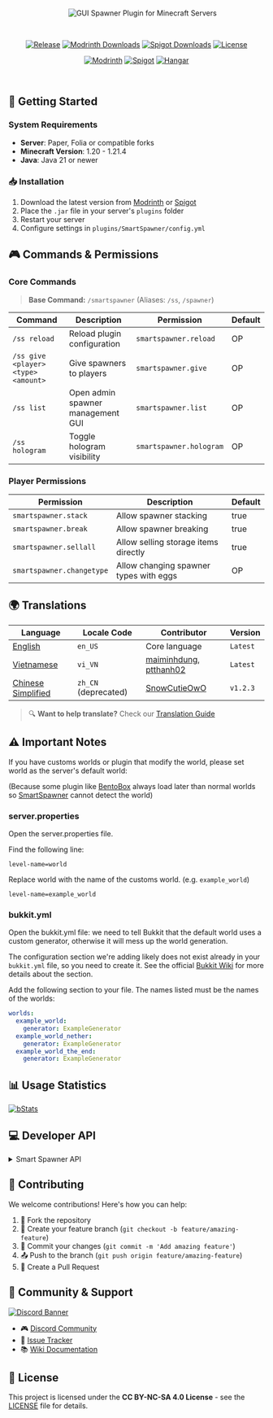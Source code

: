 <div align="center">
  
<br>
  
&nbsp;&nbsp;&nbsp;&nbsp;&nbsp;&nbsp;<img src="https://github.com/user-attachments/assets/05e5f050-b661-40ed-a400-bcb7eea07430" alt="GUI Spawner Plugin for Minecraft Servers" />

<br>

[![Release](https://img.shields.io/github/v/release/ptthanh02/Smart-Spawner-Plugin?logo=github&logoColor=white&label=release&labelColor=%230D597F&color=%23116BBF)](https://github.com/ptthanh02/Smart-Spawner-Plugin/releases/latest)
[![Modrinth Downloads](https://img.shields.io/modrinth/dt/smart-spawner-plugin?logo=modrinth&logoColor=white&label=downloads&labelColor=%23139549&color=%2318c25f)](https://modrinth.com/plugin/smart-spawner-plugin)
[![Spigot Downloads](https://img.shields.io/spiget/downloads/120743?logo=spigotmc&logoColor=white&label=spigot%20downloads&labelColor=%23ED8106&color=%23FF994C)](https://www.spigotmc.org/resources/smart-spawner-gui-spawner-plugin%E2%9C%A8-1-21-1-21-3-%EF%B8%8F.120743/)
[![License](https://img.shields.io/badge/license-CC%20BY--NC--SA%204.0-brightgreen.svg)](LICENSE)

[![Modrinth](https://cdn.jsdelivr.net/npm/@intergrav/devins-badges@3/assets/compact/available/modrinth_vector.svg)](https://modrinth.com/plugin/smart-spawner-plugin)
[![Spigot](https://cdn.jsdelivr.net/npm/@intergrav/devins-badges@3/assets/compact/available/spigot_vector.svg)](https://www.spigotmc.org/resources/120743/)
[![Hangar](https://cdn.jsdelivr.net/npm/@intergrav/devins-badges@3/assets/compact/available/hangar_vector.svg)](https://hangar.papermc.io/Nighter/SmartSpawner)

</div>

<br>

## 🚀 Getting Started

### System Requirements

- **Server**: Paper, Folia or compatible forks
- **Minecraft Version**: 1.20 - 1.21.4
- **Java**: Java 21 or newer

### 📥 Installation

1. Download the latest version from [Modrinth](https://modrinth.com/plugin/smart-spawner-plugin) or [Spigot](https://www.spigotmc.org/resources/120743/)
2. Place the `.jar` file in your server's `plugins` folder
3. Restart your server
4. Configure settings in `plugins/SmartSpawner/config.yml`

## 🎮 Commands & Permissions

### Core Commands
> **Base Command:** `/smartspawner` (Aliases: `/ss`, `/spawner`)

| Command | Description                       | Permission | Default |
|---------|-----------------------------------|------------|---------|
| `/ss reload` | Reload plugin configuration       | `smartspawner.reload` | OP |
| `/ss give <player> <type> <amount>` | Give spawners to players          | `smartspawner.give` | OP |
| `/ss list` | Open admin spawner management GUI | `smartspawner.list` | OP |
| `/ss hologram` | Toggle hologram visibility        | `smartspawner.hologram` | OP |

### Player Permissions

| Permission | Description                            | Default |
|------------|----------------------------------------|---------|
| `smartspawner.stack` | Allow spawner stacking                 | true |
| `smartspawner.break` | Allow spawner breaking                 | true |
| `smartspawner.sellall` | Allow selling storage items directly   | true |
| `smartspawner.changetype` | Allow changing spawner types with eggs | OP |

## 🌍 Translations

| Language | Locale Code        | Contributor                                                                              | Version  |
|----------|--------------------|------------------------------------------------------------------------------------------|----------|
| [English](https://github.com/ptthanh02/Smart-Spawner/blob/main/src/main/resources/messages/en_US.yml) | `en_US`            | Core language                                                                            | `Latest` |
| [Vietnamese](https://github.com/ptthanh02/Smart-Spawner/blob/main/src/main/resources/messages/vi_VN.yml) | `vi_VN`| [maiminhdung](https://github.com/maiminhdung), [ptthanh02](https://github.com/ptthanh02) | `Latest` |
| [Chinese Simplified](https://github.com/ptthanh02/Smart-Spawner/blob/main/src/main/resources/messages/zh_CN.yml) | `zh_CN` (deprecated)           | [SnowCutieOwO](https://github.com/SnowCutieOwO)                                          | `v1.2.3` |

> 🔍 **Want to help translate?** Check our [Translation Guide](https://github.com/ptthanh02/Smart-Spawner-Plugin/wiki/Translation-Guide)

## ⚠️ Important Notes

If you have customs worlds or plugin that modify the world, please set world as the server's default world:

(Because some plugin like [BentoBox](https://www.spigotmc.org/resources/73261/) always load later than normal worlds so [SmartSpawner](https://github.com/ptthanh02/SmartSpawner) cannot detect the world)

### server.properties

Open the server.properties file.

Find the following line:
```properties
level-name=world
```

Replace world with the name of the customs world. (e.g. `example_world`)
```properties
level-name=example_world
```

### bukkit.yml

Open the bukkit.yml file: we need to tell Bukkit that the default world uses a custom generator, otherwise it will mess up the world generation.

The configuration section we're adding likely does not exist already in your `bukkit.yml` file, so you need to create it. See the official [Bukkit Wiki](https://bukkit.fandom.com/wiki/Bukkit.yml) for more details about the section.

Add the following section to your file. The names listed must be the names of the worlds:

```yaml
worlds:
  example_world:
    generator: ExampleGenerator
  example_world_nether:
    generator: ExampleGenerator
  example_world_the_end:
    generator: ExampleGenerator
```

## 📊 Usage Statistics

[![bStats](https://bstats.org/signatures/bukkit/SmartSpawner.svg)](https://bstats.org/plugin/bukkit/SmartSpawner)


## 💻 Developer API
<details>
<summary>Smart Spawner API</summary>

### Installation & Documentation

For API installation instructions, usage examples, and complete documentation, please visit:
[Smart Spawner API Package](https://github.com/ptthanh02/Smart-Spawner/packages/2421916)

</details>

## 🤝 Contributing

We welcome contributions! Here's how you can help:

1. 🍴 Fork the repository
2. 🌿 Create your feature branch (`git checkout -b feature/amazing-feature`)
3. 💾 Commit your changes (`git commit -m 'Add amazing feature'`)
4. 📤 Push to the branch (`git push origin feature/amazing-feature`)
5. 🔄 Create a Pull Request

## 💬 Community & Support

[![Discord Banner](https://img.shields.io/discord/1299353023532896296?style=for-the-badge&logo=discord&logoColor=white&label=Join%20our%20Discord&color=5865F2)](https://discord.gg/zrnyG4CuuT)

- 🎮 [Discord Community](https://discord.gg/zrnyG4CuuT)
- 🐛 [Issue Tracker](https://github.com/ptthanh02/Smart-Spawner-Plugin/issues)
- 📚 [Wiki Documentation](https://github.com/ptthanh02/Smart-Spawner-Plugin/wiki)

## 📜 License

This project is licensed under the **CC BY-NC-SA 4.0 License** - see the [LICENSE](LICENSE) file for details.
